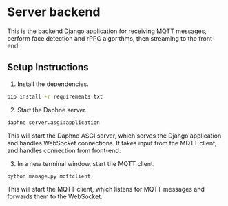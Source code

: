 # Server backend
This is the backend Django application for receiving MQTT messages, perform face detection and rPPG algorithms, then streaming to the front-end.

## Setup Instructions

1. Install the dependencies.

```bash
pip install -r requirements.txt
```

2. Start the Daphne server.

```bash
daphne server.asgi:application
```

This will start the Daphne ASGI server, which serves the Django application and handles WebSocket connections. It takes input from the MQTT client, and handles connection from front-end.

3. In a new terminal window, start the MQTT client.

```bash
python manage.py mqttclient
```

This will start the MQTT client, which listens for MQTT messages and forwards them to the WebSocket.
